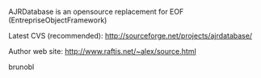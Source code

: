 AJRDatabase is an opensource replacement for EOF (EntrepriseObjectFramework)

Latest CVS (recommended): http://sourceforge.net/projects/ajrdatabase/

Author web site: http://www.raftis.net/~alex/source.html

brunobl
